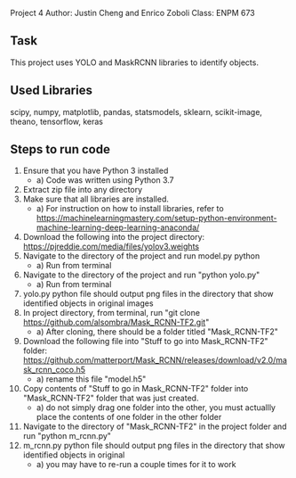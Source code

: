 Project 4
Author: Justin Cheng and Enrico Zoboli
Class: ENPM 673

Task
----
This project uses YOLO and MaskRCNN libraries to identify objects.

Used Libraries
--------------
scipy, numpy, matplotlib, pandas, statsmodels, sklearn, scikit-image, theano, tensorflow, keras

Steps to run code
-----------------
1. Ensure that you have Python 3 installed
	- a) Code was written using Python 3.7
2. Extract zip file into any directory
3. Make sure that all libraries are installed.
	- a) For instruction on how to install libraries, refer to https://machinelearningmastery.com/setup-python-environment-machine-learning-deep-learning-anaconda/
4. Download the following into the project directory: https://pjreddie.com/media/files/yolov3.weights
5. Navigate to the directory of the project and run model.py python
	- a) Run from terminal
6. Navigate to the directory of the project and run "python yolo.py"
	- a) Run from terminal
5. yolo.py python file should output png files in the directory that show identified objects in original images
6. In project directory, from terminal, run "git clone https://github.com/alsombra/Mask_RCNN-TF2.git"
	- a) After cloning, there should be a folder titled "Mask_RCNN-TF2"
7. Download the following file into "Stuff to go into Mask_RCNN-TF2" folder: https://github.com/matterport/Mask_RCNN/releases/download/v2.0/mask_rcnn_coco.h5
	- a) rename this file "model.h5"
8. Copy contents of "Stuff to go in Mask_RCNN-TF2" folder into "Mask_RCNN-TF2" folder that was just created.
	- a) do not simply drag one folder into the other, you must actuallly place the contents of one folder in the other folder
9. Navigate to the directory of "Mask_RCNN-TF2" in the project folder and run "python m_rcnn.py"
10. m_rcnn.py python file should output png files in the directory that show identified objects in original 
	- a) you may have to re-run a couple times for it to work

